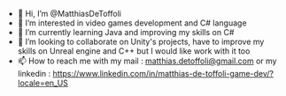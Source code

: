 - 👋 Hi, I’m @MatthiasDeToffoli
- 👀 I’m interested in video games development and C# language
- 🌱 I’m currently learning Java and improving my skills on C#
- 💞️ I’m looking to collaborate on Unity's projects, have to improve my skills on Unreal engine and C++ but I would like work with it too
- 📫 How to reach me with my mail : matthias.detoffoli@gmail.com or my linkedin : https://www.linkedin.com/in/matthias-de-toffoli-game-dev/?locale=en_US

<!---
MatthiasDeToffoli/MatthiasDeToffoli is a ✨ special ✨ repository because its `README.md` (this file) appears on your GitHub profile.
You can click the Preview link to take a look at your changes.
--->
